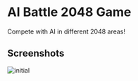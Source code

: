 # AI Battle 2048 Game
Compete with AI in different 2048 areas!

## Screenshots

![initial](https://user-images.githubusercontent.com/17401630/128627155-40d80870-6ce1-4b40-903b-b39f01cd7a68.png)
